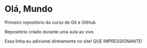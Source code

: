 # Olá, Mundo
 Primeiro repositório do curso de Git e GitHub.

 Repositório criado durante uma aula ao vivo.

 Essa linha eu adicionei diretamente no site! QUE IMPRESSIONANTE!
